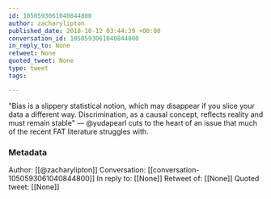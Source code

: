 ```yaml
---
id: 1050593061040844800
author: zacharylipton
published_date: 2018-10-12 03:44:39 +00:00
conversation_id: 1050593061040844800
in_reply_to: None
retweet: None
quoted_tweet: None
type: tweet
tags:

---
```


"Bias is a slippery statistical notion, which may disappear if you slice your data a different way. Discrimination, as a causal concept, reflects reality and must remain stable" — @yudapearl cuts to the heart of an issue that much of the recent FAT literature struggles with.

### Metadata

Author: [[@zacharylipton]]
Conversation: [[conversation-1050593061040844800]]
In reply to: [[None]]
Retweet of: [[None]]
Quoted tweet: [[None]]

